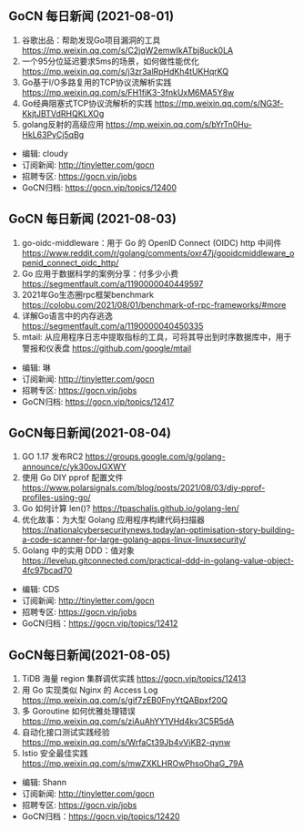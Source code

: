 ## GoCN 每日新闻 (2021-08-01)

1. 谷歌出品：帮助发现Go项目漏洞的工具 https://mp.weixin.qq.com/s/C2jqW2emwIkATbj8uck0LA
2. 一个95分位延迟要求5ms的场景，如何做性能优化 https://mp.weixin.qq.com/s/j3zr3alRpHdKh4tUKHqrKQ
3. Go基于I/O多路复用的TCP协议流解析实践 https://mp.weixin.qq.com/s/FH1fiK3-3fnkUxM6MA5Y8w
4. Go经典阻塞式TCP协议流解析的实践 https://mp.weixin.qq.com/s/NG3f-KkjtJBTVdRHQKLXOg
5. golang反射的高级应用 https://mp.weixin.qq.com/s/bYrTn0Hu-HkL63PyCj5qBg

- 编辑: cloudy 
- 订阅新闻: http://tinyletter.com/gocn
- 招聘专区: https://gocn.vip/jobs
- GoCN归档: https://gocn.vip/topics/12400

## GoCN 每日新闻 (2021-08-03)

1. go-oidc-middleware：用于 Go 的 OpenID Connect (OIDC) http 中间件 https://www.reddit.com/r/golang/comments/oxr47j/gooidcmiddleware_openid_connect_oidc_http/
2. Go 应用于数据科学的案例分享：付多少小费 https://segmentfault.com/a/1190000040449597
3. 2021年Go生态圈rpc框架benchmark https://colobu.com/2021/08/01/benchmark-of-rpc-frameworks/#more
4. 详解Go语言中的内存逃逸 https://segmentfault.com/a/1190000040450335
5. mtail: 从应用程序日志中提取指标的工具，可将其导出到时序数据库中，用于警报和仪表盘 https://github.com/google/mtail

- 编辑: 琳 
- 订阅新闻: http://tinyletter.com/gocn
- 招聘专区: https://gocn.vip/jobs
- GoCN归档: https://gocn.vip/topics/12417

## GoCN每日新闻(2021-08-04)
 
1. GO 1.17 发布RC2 https://groups.google.com/g/golang-announce/c/yk30ovJGXWY
2. 使用 Go DIY pprof 配置文件 https://www.polarsignals.com/blog/posts/2021/08/03/diy-pprof-profiles-using-go/
3. Go 如何计算 len()? https://tpaschalis.github.io/golang-len/
4. 优化故事：为大型 Golang 应用程序构建代码扫描器 https://nationalcybersecuritynews.today/an-optimisation-story-building-a-code-scanner-for-large-golang-apps-linux-linuxsecurity/
5. Golang 中的实用 DDD：值对象 https://levelup.gitconnected.com/practical-ddd-in-golang-value-object-4fc97bcad70

- 编辑: CDS
- 订阅新闻: http://tinyletter.com/gocn
- 招聘专区: https://gocn.vip/jobs
- GoCN归档：https://gocn.vip/topics/12412

## GoCN每日新闻(2021-08-05)
 
1. TiDB 海量 region 集群调优实践 https://gocn.vip/topics/12413
2. 用 Go 实现类似 Nginx 的 Access Log https://mp.weixin.qq.com/s/gif7zEB0FnyYtQABpxf20Q
3. 多 Goroutine 如何优雅处理错误 https://mp.weixin.qq.com/s/ziAuAhYY1VHd4kv3C5R5dA
4. 自动化接口测试实践经验 https://mp.weixin.qq.com/s/WrfaCt39Jb4vViKB2-qynw
5. Istio 安全最佳实践 https://mp.weixin.qq.com/s/mwZXKLHROwPhsoOhaG_79A

- 编辑: Shann
- 订阅新闻: http://tinyletter.com/gocn
- 招聘专区: https://gocn.vip/jobs
- GoCN归档：https://gocn.vip/topics/12420

